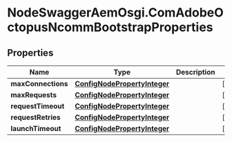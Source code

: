 # NodeSwaggerAemOsgi.ComAdobeOctopusNcommBootstrapProperties

## Properties
Name | Type | Description | Notes
------------ | ------------- | ------------- | -------------
**maxConnections** | [**ConfigNodePropertyInteger**](ConfigNodePropertyInteger.md) |  | [optional] 
**maxRequests** | [**ConfigNodePropertyInteger**](ConfigNodePropertyInteger.md) |  | [optional] 
**requestTimeout** | [**ConfigNodePropertyInteger**](ConfigNodePropertyInteger.md) |  | [optional] 
**requestRetries** | [**ConfigNodePropertyInteger**](ConfigNodePropertyInteger.md) |  | [optional] 
**launchTimeout** | [**ConfigNodePropertyInteger**](ConfigNodePropertyInteger.md) |  | [optional] 


